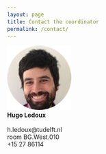 ```yaml
---
layout: page
title: Contact the coordinator
permalink: /contact/
---
```


<div class="row">
  <div class="col m3 offset-m2 s6 offset-s3 valign-wrapper">
      <img class="responsive-img" src="me.png">
  </div>
    <div class="col m5 s12">
    <div class="card-panel orange darken-1">
      <span class="white-text">
      <b>Hugo Ledoux</b><br><br>
      h.ledoux@tudelft.nl<br>
      room BG.West.010<br>
      +15 27 86114
      </span>
    </div>
  </div>
</div>
